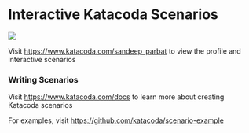 # Interactive Katacoda Scenarios

[![](http://shields.katacoda.com/katacoda/sandeep_parbat/count.svg)](https://www.katacoda.com/sandeep_parbat "Get your profile on Katacoda.com")

Visit https://www.katacoda.com/sandeep_parbat to view the profile and interactive scenarios

### Writing Scenarios
Visit https://www.katacoda.com/docs to learn more about creating Katacoda scenarios

For examples, visit https://github.com/katacoda/scenario-example
